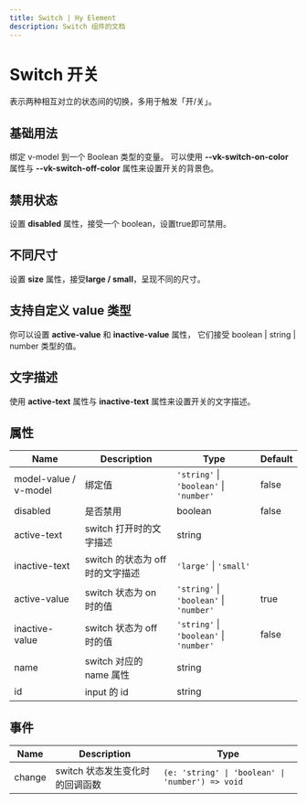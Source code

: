 ```yaml
---
title: Switch | Hy Element
description: Switch 组件的文档
---
```


# Switch 开关

表示两种相互对立的状态间的切换，多用于触发「开/关」。

## 基础用法

绑定 v-model 到一个 Boolean 类型的变量。 可以使用 **--vk-switch-on-color** 属性与 **--vk-switch-off-color** 属性来设置开关的背景色。

<preview path="../demo/Switch/Basic.vue" title="基础Switch" description="Switch 基础用例"></preview>

## 禁用状态

设置 **disabled** 属性，接受一个 boolean，设置true即可禁用。

<preview path="../demo/Switch/Disabled.vue" title="Switch 禁用状态" description="Switch 禁用状态"></preview>

## 不同尺寸

设置 **size** 属性，接受**large / small**，呈现不同的尺寸。

<preview path="../demo/Switch/Size.vue" title="Switch 不同尺寸" description="Switch 不同尺寸"></preview>

## 支持自定义 value 类型

你可以设置 **active-value** 和 **inactive-value** 属性， 它们接受 boolean | string | number 类型的值。
<preview path="../demo/Switch/CustomValue.vue" title="支持自定义 value 类型" description="Switch 支持自定义 value 类型"></preview>

## 文字描述

使用 **active-text** 属性与 **inactive-text** 属性来设置开关的文字描述。

<preview path="../demo/Switch/Text.vue" title="支持文字描述" description="Switch 文字描述"></preview>

## 属性
| Name                  | Description                      | Type                                   | Default |
| --------------------- | -------------------------------- | -------------------------------------- | ------- |
| model-value / v-model | 绑定值                           | `'string'` \| `'boolean'` \| `'number'` | false   |
| disabled              | 是否禁用                         | boolean                                | false   |
| active-text           | switch 打开时的文字描述          | string                                 |         |
| inactive-text         | switch 的状态为 off 时的文字描述 | `'large'` \| `'small'`                 |         |
| active-value          | switch 状态为 on 时的值          | `'string'` \| `'boolean'` \| `'number'` | true    |
| inactive-value        | switch 状态为 off 时的值         | `'string'` \| `'boolean'` \| `'number'` | false   |
| name                  | switch 对应的 name 属性          | string                                 |         |
| id                    | input 的 id                      | string                                 |         |

## 事件
| Name   | Description                     | Type                                           |
| ------ | ------------------------------- | ---------------------------------------------- |
| change | switch 状态发生变化时的回调函数 | `(e: 'string' \| 'boolean' \| 'number') => void` |